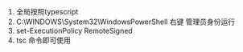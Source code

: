 1. 全局按照typescript
2. C:\WINDOWS\System32\WindowsPowerShell 右键 管理员身份运行
3. set-ExecutionPolicy RemoteSigned 
4. tsc 命令即可使用